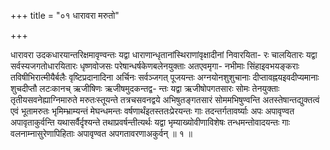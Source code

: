 +++
title = "०१ धारावरा मरुतो"

+++

धारावरा उदकधारयान्तरिक्षमावृण्वन्तः यद्वा धाराणान्धृतानांस्थिराणांवृक्षादीनां निवारयिता- रः चालयितारः यद्वा सर्वस्यजगतोधारयितारः धृष्णवोजसः परेषान्धर्षकेणबलेनयुक्ताः अतएवमृगा- नभीमाः सिंहाइवभयङ्कराः तविषीभिरात्मीयैर्बलैः वृष्टिप्रदानादिना अर्चिनः सर्वञ्जगत् पूजयन्तः अग्नयोनशुशुचानाः दीप्तावह्नयइवदीप्यमानाः शुचदीप्तौ लटःकानच् ऋजीषिणः ऋजीषमुदकन्तद्व- न्तः यद्वा ऋजीषोपगतसारः सोमः तेनयुक्ताः तृतीयसवनेह्याग्निमारुते मरुतःस्तूयन्ते तत्रचसवनद्वये अभिषुतङ्गतसारं सोममभिषुण्वन्ति अतस्तेषान्तद्युक्तत्वं एवं भूतामरुतः भृमिम्भ्राम्यन्तं मेघन्धमन्तः वर्षणार्थंइतस्ततःप्रेरयन्तः गाः तदन्तर्गतावर्ष्याः अपः अपावृण्वत अपावृताकुर्वन्ति यथासर्वैर्दृश्यन्ते तथाप्रवर्षन्तीत्यर्थः यद्वा भृम्याख्योवीणाविशेषः तन्धमन्तोवादयन्तः गाः वलनाम्नासुरेणापिहिताः अपावृण्वत अपगतावरणाअकुर्वन् ॥ १ ॥